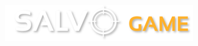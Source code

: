 ![picture alt](https://github.com/carorajcic/SALVO-Battleship/blob/master/src/main/resources/static/web/img/titlebannersalvo.png)
------------------------------------

